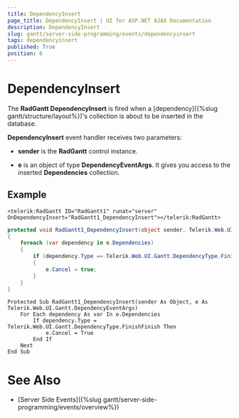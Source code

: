 ```yaml
---
title: DependencyInsert
page_title: DependencyInsert | UI for ASP.NET AJAX Documentation
description: DependencyInsert
slug: gantt/server-side-programming/events/dependencyinsert
tags: dependencyinsert
published: True
position: 6
---
```


# DependencyInsert

The **RadGantt DependencyInsert** is fired when a [dependency]({%slug gantt/structure/layout%})'s collection is about to be inserted in the database.

**DependencyInsert** event handler receives two parameters:

* **sender** is the **RadGantt** control instance.

* **e** is an object of type **DependencyEventArgs**. It gives you access to the inserted **Dependencies** collection.

## Example

````ASPNET
<telerik:RadGantt ID="RadGantt1" runat="server" OnDependencyInsert="RadGantt1_DependencyInsert"></telerik:RadGantt>
````

````C#
protected void RadGantt1_DependencyInsert(object sender, Telerik.Web.UI.Gantt.DependencyEventArgs e)
{
    foreach (var dependency in e.Dependencies)
    {
        if (dependency.Type == Telerik.Web.UI.Gantt.DependencyType.FinishFinish)
        {
            e.Cancel = true;
        }
    }
}
````
````VB.NET
Protected Sub RadGantt1_DependencyInsert(sender As Object, e As Telerik.Web.UI.Gantt.DependencyEventArgs)
    For Each dependency As var In e.Dependencies
        If dependency.Type = Telerik.Web.UI.Gantt.DependencyType.FinishFinish Then
            e.Cancel = True
        End If
    Next
End Sub
````


# See Also

 * [Server Side Events]({%slug gantt/server-side-programming/events/overview%})
